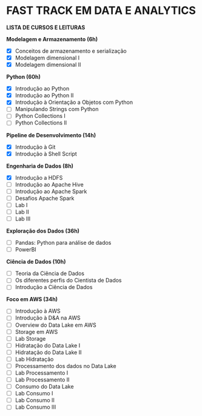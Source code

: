 # FAST TRACK EM DATA E ANALYTICS

**LISTA DE CURSOS E LEITURAS**

**Modelagem e Armazenamento (6h)**

- [x] Conceitos de armazenamento e serialização
- [x] Modelagem dimensional I
- [x] Modelagem dimensional II

**Python (60h)**

- [x] Introdução ao Python
- [x] Introdução ao Python II
- [x] Introdução à Orientação a Objetos com Python
- [ ] Manipulando Strings com Python
- [ ] Python Collections I
- [ ] Python Collections II

**Pipeline de Desenvolvimento (14h)**

- [x] Introdução à Git
- [x] Introdução à Shell Script

**Engenharia de Dados (8h)**

- [x] Introdução a HDFS
- [ ] Introdução ao Apache Hive
- [ ] Introdução ao Apache Spark
- [ ] Desafios Apache Spark
- [ ] Lab I
- [ ] Lab II
- [ ] Lab III

**Exploração dos Dados (36h)**

- [ ] Pandas: Python para análise de dados
- [ ] PowerBI

**Ciência de Dados (10h)**

- [ ] Teoria da Ciência de Dados
- [ ] Os diferentes perfis do Cientista de Dados
- [ ] Introdução a Ciência de Dados

**Foco em AWS (34h)**

- [ ] Introdução à AWS
- [ ] Introdução à D&A na AWS
- [ ] Overview do Data Lake em AWS
- [ ] Storage em AWS
- [ ] Lab Storage
- [ ] Hidratação do Data Lake I
- [ ] Hidratação do Data Lake II
- [ ] Lab Hidratação
- [ ] Processamento dos dados no Data Lake
- [ ] Lab Processamento I
- [ ] Lab Processamento II
- [ ] Consumo do Data Lake
- [ ] Lab Consumo I
- [ ] Lab Consumo II
- [ ] Lab Consumo III
